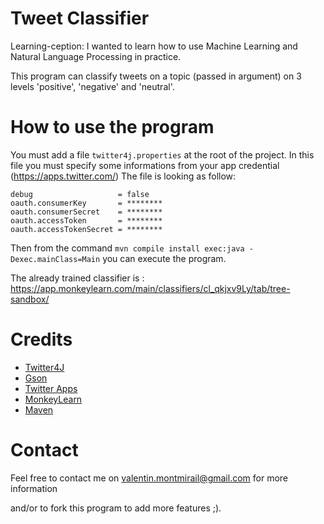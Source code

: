 # Tweet Classifier

Learning-ception: I wanted to learn how to use Machine Learning and Natural Language Processing in practice.

This program can classify tweets on a topic (passed in argument) on 3 levels 'positive', 'negative' and 'neutral'.

# How to use the program

You must add a file `twitter4j.properties` at the root of the project.
In this file you must specify some informations from your app credential (https://apps.twitter.com/)
The file is looking as follow:

    debug                   = false
    oauth.consumerKey       = ********
    oauth.consumerSecret    = ********
    oauth.accessToken       = ********
    oauth.accessTokenSecret = ********

Then from the command `mvn compile install exec:java -Dexec.mainClass=Main` you can execute the program.

The already trained classifier is : https://app.monkeylearn.com/main/classifiers/cl_qkjxv9Ly/tab/tree-sandbox/

# Credits

- [Twitter4J](http://twitter4j.org/en/index.html)
- [Gson](https://github.com/google/gson)
- [Twitter Apps](https://apps.twitter.com)
- [MonkeyLearn](https://monkeylearn.com/)
- [Maven](https://maven.apache.org/)


# Contact

Feel free to contact me on valentin.montmirail@gmail.com for more information

and/or to fork this program to add more features ;).

